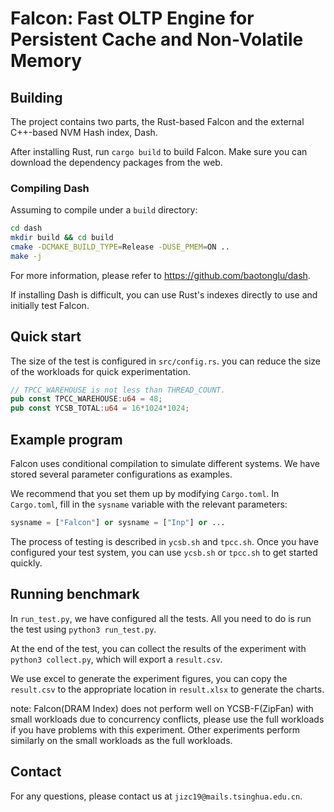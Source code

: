 # Falcon: Fast OLTP Engine for Persistent Cache and Non-Volatile Memory

## Building

The project contains two parts, the Rust-based Falcon and the external C++-based NVM Hash index, Dash.

After installing Rust, run `cargo build` to build Falcon. Make sure you can download the dependency packages from the web.

### Compiling Dash



Assuming to compile under a `build` directory:
```bash
cd dash
mkdir build && cd build
cmake -DCMAKE_BUILD_TYPE=Release -DUSE_PMEM=ON .. 
make -j
```

For more information, please refer to https://github.com/baotonglu/dash. 

If installing Dash is difficult, you can use Rust's indexes directly to use and initially test Falcon.

## Quick start

The size of the test is configured in `src/config.rs`. you can reduce the size of the workloads for quick experimentation.
```rust
// TPCC_WAREHOUSE is not less than THREAD_COUNT.
pub const TPCC_WAREHOUSE:u64 = 48;
pub const YCSB_TOTAL:u64 = 16*1024*1024;
```

## Example program

Falcon uses conditional compilation to simulate different systems. We have stored several parameter configurations as examples.

We recommend that you set them up by modifying `Cargo.toml`. In `Cargo.toml`, fill in the `sysname` variable with the relevant parameters:

```python
sysname = ["Falcon"] or sysname = ["Inp"] or ...
```

The process of testing is described in `ycsb.sh` and `tpcc.sh`. Once you have configured your test system, you can use `ycsb.sh` or `tpcc.sh` to get started quickly.

## Running benchmark

In `run_test.py`, we have configured all the tests. All you need to do is run the test using `python3 run_test.py`. 

At the end of the test, you can collect the results of the experiment with `python3 collect.py`, which will export a `result.csv`.

We use excel to generate the experiment figures, you can copy the `result.csv` to the appropriate location in `result.xlsx` to generate the charts.

note: Falcon(DRAM Index) does not perform well on YCSB-F(ZipFan) with small workloads due to concurrency conflicts, please use the full workloads if you have problems with this experiment. Other experiments perform similarly on the small workloads as the full workloads.

## Contact

For any questions, please contact us at `jizc19@mails.tsinghua.edu.cn`.
